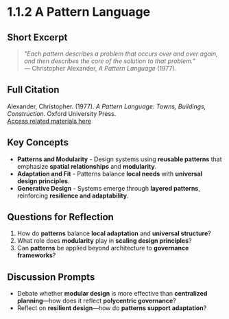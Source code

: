 # 1.1.2 A Pattern Language

## Short Excerpt
> *"Each pattern describes a problem that occurs over and over again, and then describes the core of the solution to that problem."*  
> — Christopher Alexander, *A Pattern Language* (1977).

## Full Citation
Alexander, Christopher. (1977). *A Pattern Language: Towns, Buildings, Construction*. Oxford University Press.  
[Access related materials here](https://patterns.architexturez.net/)  

## Key Concepts
- **Patterns and Modularity** - Design systems using **reusable patterns** that emphasize **spatial relationships** and **modularity**.  
- **Adaptation and Fit** - Patterns balance **local needs** with **universal design principles**.  
- **Generative Design** - Systems emerge through **layered patterns**, reinforcing **resilience and adaptability**.  

## Questions for Reflection
1. How do **patterns** balance **local adaptation** and **universal structure**?  
2. What role does **modularity** play in **scaling design principles**?  
3. Can **patterns** be applied beyond architecture to **governance frameworks**?  

## Discussion Prompts
- Debate whether **modular design** is more effective than **centralized planning**—how does it reflect **polycentric governance**?  
- Reflect on **resilient design**—how do **patterns support adaptation**?  
